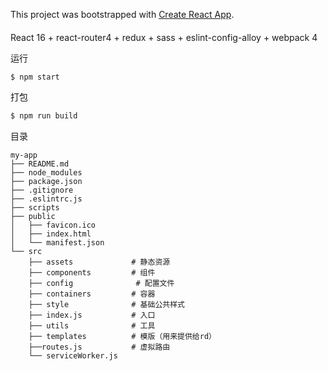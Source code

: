 This project was bootstrapped with [Create React App](https:#github.com/facebook/create-react-app).

#### 

React 16 + react-router4 + redux + sass + eslint-config-alloy + webpack 4

运行

```js
$ npm start
```

打包

```js
$ npm run build
```

目录

```
my-app
├── README.md
├── node_modules
├── package.json
├── .gitignore 
├── .eslintrc.js
├── scripts
├── public          
│   ├── favicon.ico
│   ├── index.html
│   └── manifest.json
└── src
    ├── assets             # 静态资源
    ├── components         # 组件
    ├── config              # 配置文件
    ├── containers         # 容器
    ├── style              # 基础公共样式
    ├── index.js           # 入口
    ├── utils              # 工具
    ├── templates          # 模版（用来提供给rd）
    ├──routes.js           # 虚拟路由
    └── serviceWorker.js
```
